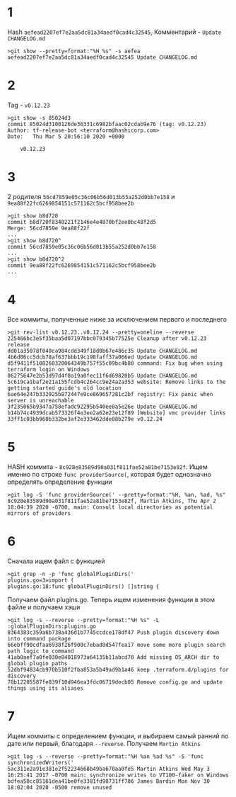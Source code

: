 # 1 
Hash `aefead2207ef7e2aa5dc81a34aedf0cad4c32545`, Комментарий - `Update CHANGELOG.md`
```
>git show --pretty=format:"%H %s" -s aefea
aefead2207ef7e2aa5dc81a34aedf0cad4c32545 Update CHANGELOG.md
```
# 2
Tag - `v0.12.23`
```
>git show -s 85024d3
commit 85024d3100126de36331c6982bfaac02cdab9e76 (tag: v0.12.23)
Author: tf-release-bot <terraform@hashicorp.com>
Date:   Thu Mar 5 20:56:10 2020 +0000

    v0.12.23
```
# 3
2 родителя `56cd7859e05c36c06b56d013b55a252d0bb7e158` и `9ea88f22fc6269854151c571162c5bcf958bee2b`
```
>git show b8d720
commit b8d720f8340221f2146e4e4870bf2ee0bc48f2d5
Merge: 56cd7859e 9ea88f22f
...
>git show b8d720^
commit 56cd7859e05c36c06b56d013b55a252d0bb7e158
...
>git show b8d720^2
commit 9ea88f22fc6269854151c571162c5bcf958bee2b
...
```
# 4
Все коммиты, полученные ниже за исключением первого и последнего
```
>git rev-list v0.12.23..v0.12.24 --pretty=oneline --reverse
225466bc3e5f35baa5d07197bbc079345b77525e Cleanup after v0.12.23 release
dd01a35078f040ca984cdd349f18d0b67e486c35 Update CHANGELOG.md
4b6d06cc5dcb78af637bbb19c198faff37a066ed Update CHANGELOG.md
d5f9411f5108260320064349b757f55c09bc4b80 command: Fix bug when using terraform login on Windows
06275647e2b53d97d4f0a19a0fec11f6d69820b5 Update CHANGELOG.md
5c619ca1baf2e21a155fcdb4c264cc9e24a2a353 website: Remove links to the getting started guide's old location
6ae64e247b332925b872447e9ce869657281c2bf registry: Fix panic when server is unreachable
3f235065b9347a758efadc92295b540ee0a5e26e Update CHANGELOG.md
b14b74c4939dcab573326f4e3ee2a62e23e12f89 [Website] vmc provider links
33ff1c03bb960b332be3af2e333462dde88b279e v0.12.24
```
# 5
HASH коммита - `8c928e83589d90a031f811fae52a81be7153e82f`. Ищем именно по строке `func providerSource(`, которая будет однозначно определять определение функции
```
>git log -S 'func providerSource(' --pretty=format:"%H, %an, %ad, %s"
8c928e83589d90a031f811fae52a81be7153e82f, Martin Atkins, Thu Apr 2 18:04:39 2020 -0700, main: Consult local directories as potential mirrors of providers
```
# 6 
Сначала ищем файл с функцией
```
>git grep -n -p 'func globalPluginDirs('
plugins.go=3=import (
plugins.go:18:func globalPluginDirs() []string {
```
Получаем файл plugins.go. Теперь ищем изменения функции в этом файле и получаем хэши
```
>git log -s --reverse --pretty=format:"%H %s" -L :globalPluginDirs:plugins.go
8364383c359a6b738a436d1b7745ccdce178df47 Push plugin discovery down into command package
66ebff90cdfaa6938f26f908c7ebad8d547fea17 move some more plugin search path logic to command
41ab0aef7a0fe030e84018973a64135b11abcd70 Add missing OS_ARCH dir to global plugin paths
52dbf94834cb970b510f2fba853a5b49ad9b1a46 keep .terraform.d/plugins for discovery
78b12205587fe839f10d946ea3fdc06719decb05 Remove config.go and update things using its aliases
```
# 7
Ищем коммиты с определением функции, и выбираем самый ранний по дате или первый, благодаря `--reverse`. Получаем `Martin Atkins`
```
>git log -s --reverse --pretty=format:"%H %an %ad %s" -S 'func synchronizedWriters('
5ac311e2a91e381e2f52234668b49ba670aa0fe5 Martin Atkins Wed May 3 16:25:41 2017 -0700 main: synchronize writes to VT100-faker on Windows
bdfea50cc85161dea41be0fe3381fd98731ff786 James Bardin Mon Nov 30 18:02:04 2020 -0500 remove unused
```
